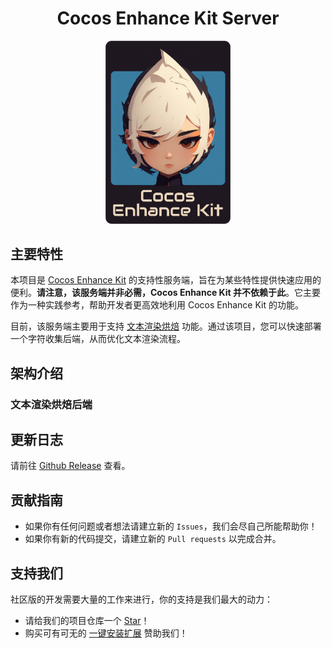 <h1 align="center">Cocos Enhance Kit Server</h1>

<p align="center">
	<img src="/media/logo-round.png" width="200"></img>
</p>

## 主要特性

本项目是 [Cocos Enhance Kit](https://github.com/smallmain/cocos-enhance-kit) 的支持性服务端，旨在为某些特性提供快速应用的便利。**请注意，该服务端并非必需，Cocos Enhance Kit 并不依赖于此**。它主要作为一种实践参考，帮助开发者更高效地利用 Cocos Enhance Kit 的功能。

目前，该服务端主要用于支持 [文本渲染烘焙](https://smallmain.github.io/cocos-enhance-kit/docs/user-guide/text-render/text-baking) 功能。通过该项目，您可以快速部署一个字符收集后端，从而优化文本渲染流程。

## 架构介绍

### 文本渲染烘焙后端

## 更新日志

请前往 [Github Release](https://github.com/smallmain/cocos-enhance-kit/releases) 查看。

## 贡献指南

- 如果你有任何问题或者想法请建立新的 `Issues`，我们会尽自己所能帮助你！
- 如果你有新的代码提交，请建立新的 `Pull requests` 以完成合并。

## 支持我们

社区版的开发需要大量的工作来进行，你的支持是我们最大的动力：

- 请给我们的项目仓库一个 [Star](https://github.com/smallmain/cocos-enhance-kit)！
- 购买可有可无的 [一键安装扩展](https://store.cocos.com/app/detail/3824) 赞助我们！
